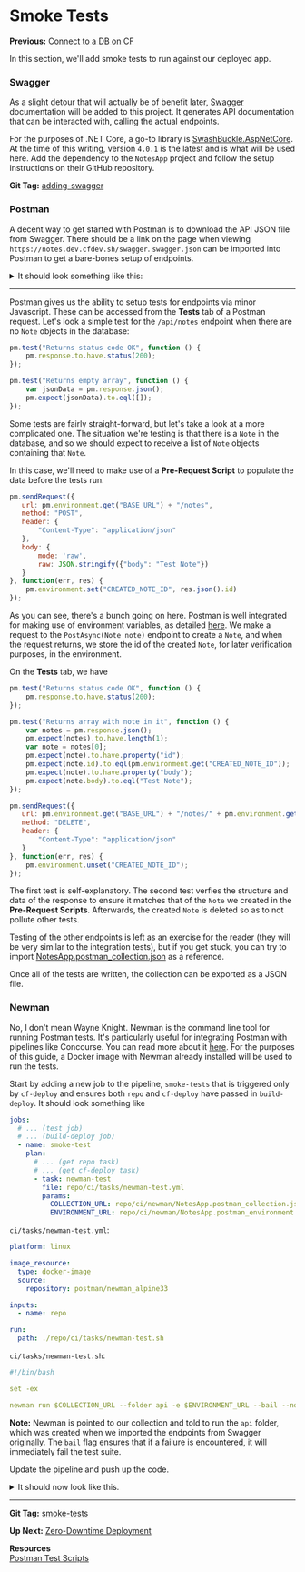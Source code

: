 # Smoke Tests

**Previous:** [Connect to a DB on CF](../connect-to-a-db-on-cf)

In this section, we'll add smoke tests to run against our deployed app.

### Swagger

As a slight detour that will actually be of benefit later, [Swagger](https://swagger.io/) documentation will be added to this project. It generates API documentation that can be interacted with, calling the actual endpoints.

For the purposes of .NET Core, a go-to library is [SwashBuckle.AspNetCore](https://github.com/domaindrivendev/Swashbuckle.AspNetCore). At the time of this writing, version `4.0.1` is the latest and is what will be used here. Add the dependency to the `NotesApp` project and follow the setup instructions on their GitHub repository.

**Git Tag:** [adding-swagger](https://github.com/xtreme-steve-elliott/NotesApp/tree/adding-swagger)

### Postman 

A decent way to get started with Postman is to download the API JSON file from Swagger. There should be a link on the page when viewing `https://notes.dev.cfdev.sh/swagger`. `swagger.json` can be imported into Postman to get a bare-bones setup of endpoints.

<details>
    <summary>It should look something like this:</summary
    <a href="../Smoke-Tests/smoke-tests-postman-import-result.png" target="_blank">
        ![smoke-tests-postman-import-result.png](../Smoke-Tests/smoke-tests-postman-import-result.png)
    </a>
</details>

***

Postman gives us the ability to setup tests for endpoints via minor Javascript. These can be accessed from the **Tests** tab of a Postman request. Let's look a simple test for the `/api/notes` endpoint when there are no `Note` objects in the database:
```js
pm.test("Returns status code OK", function () {
    pm.response.to.have.status(200);
});

pm.test("Returns empty array", function () {
    var jsonData = pm.response.json();
    pm.expect(jsonData).to.eql([]);
});
```

Some tests are fairly straight-forward, but let's take a look at a more complicated one. The situation we're testing is that there is a `Note` in the database, and so we should expect to receive a list of `Note` objects containing that `Note`.

In this case, we'll need to make use of a **Pre-Request Script** to populate the data before the tests run.
```js
pm.sendRequest({
   url: pm.environment.get("BASE_URL") + "/notes",
   method: "POST",
   header: {
       "Content-Type": "application/json"
   },
   body: {
       mode: 'raw',
       raw: JSON.stringify({"body": "Test Note"})
   }
}, function(err, res) {
    pm.environment.set("CREATED_NOTE_ID", res.json().id)
});
```
As you can see, there's a bunch going on here. Postman is well integrated for making use of environment variables, as detailed [here](https://www.getpostman.com/docs/v6/postman/environments_and_globals/intro_to_environments_and_globals). We make a request to the `PostAsync(Note note)` endpoint to create a `Note`, and when the request returns, we store the id of the created `Note`, for later verification purposes, in the environment.

On the **Tests** tab, we have
```js
pm.test("Returns status code OK", function () {
    pm.response.to.have.status(200);
});

pm.test("Returns array with note in it", function () {
    var notes = pm.response.json();
    pm.expect(notes).to.have.length(1);
    var note = notes[0];
    pm.expect(note).to.have.property("id");
    pm.expect(note.id).to.eql(pm.environment.get("CREATED_NOTE_ID"));
    pm.expect(note).to.have.property("body");
    pm.expect(note.body).to.eql("Test Note");
});

pm.sendRequest({
   url: pm.environment.get("BASE_URL") + "/notes/" + pm.environment.get("CREATED_NOTE_ID"),
   method: "DELETE",
   header: {
       "Content-Type": "application/json"
   }
}, function(err, res) {
    pm.environment.unset("CREATED_NOTE_ID");
});
```
The first test is self-explanatory. The second test verfies the structure and data of the response to ensure it matches that of the `Note` we created in the **Pre-Request Scripts**. Afterwards, the created `Note` is deleted so as to not pollute other tests.

Testing of the other endpoints is left as an exercise for the reader (they will be very similar to the integration tests), but if you get stuck, you can try to import [NotesApp.postman_collection.json](https://github.com/xtreme-steve-elliott/NotesApp/tree/smoke-tests/ci/newman/NotesApp.postman_collection.json) as a reference.

Once all of the tests are written, the collection can be exported as a JSON file.

### Newman

No, I don't mean Wayne Knight. Newman is the command line tool for running Postman tests. It's particularly useful for integrating Postman with pipelines like Concourse. You can read more about it [here](https://www.getpostman.com/docs/v6/postman/collection_runs/command_line_integration_with_newman). For the purposes of this guide, a Docker image with Newman already installed will be used to run the tests.

Start by adding a new job to the pipeline, `smoke-tests` that is triggered only by `cf-deploy` and ensures both `repo` and `cf-deploy` have passed in `build-deploy`. It should look something like
```yaml
jobs:
  # ... (test job)
  # ... (build-deploy job)
  - name: smoke-test
    plan:
      # ... (get repo task)
      # ... (get cf-deploy task)
      - task: newman-test
        file: repo/ci/tasks/newman-test.yml
        params:
          COLLECTION_URL: repo/ci/newman/NotesApp.postman_collection.json
          ENVIRONMENT_URL: repo/ci/newman/NotesApp.postman_environment.json # An environment has been setup for the tests in the repository
```

`ci/tasks/newman-test.yml`:
```yaml
platform: linux

image_resource:
  type: docker-image
  source:
    repository: postman/newman_alpine33

inputs:
  - name: repo

run:
  path: ./repo/ci/tasks/newman-test.sh
```

`ci/tasks/newman-test.sh`:
```yaml
#!/bin/bash

set -ex

newman run $COLLECTION_URL --folder api -e $ENVIRONMENT_URL --bail --no-color --reporters cli
```
**Note:** Newman is pointed to our collection and told to run the `api` folder, which was created when we imported the endpoints from Swagger originally. The `bail` flag ensures that if a failure is encountered, it will immediately fail the test suite.

Update the pipeline and push up the code.

<details>
  <summary>It should now look like this.</summary>
  <a href="../Smoke-Tests/pipeline-smoke-test.png" target="_blank">
    ![pipeline-smoke-test.png](../Smoke-Tests/pipeline-smoke-test.png)
  </a>
</details>

***

**Git Tag:** [smoke-tests](https://github.com/xtreme-steve-elliott/NotesApp/tree/smoke-tests)

**Up Next:** [Zero-Downtime Deployment](../zero-downtime-deployment)

**Resources**  
[Postman Test Scripts](https://www.getpostman.com/docs/v6/postman/scripts/test_scripts)
